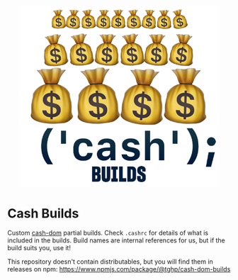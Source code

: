 <p align="center">
  <img src="./resources/logo.png" alt="Cash Logo" width="450px">
</p>

# Cash Builds

Custom [cash-dom](https://www.npmjs.com/package/cash-dom) partial builds. Check `.cashrc` for details of what is included in the builds. Build names are internal references for us, but if the build suits you, use it!

This repository doesn't contain distributables, but you will find them in releases on npm: https://www.npmjs.com/package/@tghp/cash-dom-builds